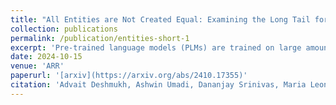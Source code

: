 ```yaml
---
title: "All Entities are Not Created Equal: Examining the Long Tail for Fine-Grained Entity Typing"
collection: publications
permalink: /publication/entities-short-1
excerpt: 'Pre-trained language models (PLMs) are trained on large amounts of data, which helps capture world knowledge alongside linguistic competence. Due to this, they are extensively used for ultra-fine entity typing tasks, where they provide the entity knowledge held in its parameter space. Given that PLMs learn from co-occurrence patterns, they likely contain more knowledge or less knowledge about entities depending on their how frequent they are in the pre-training data. In this work, we probe PLMs to elicit encoded entity probabilities and demonstrate that they highly correlate with their frequency in large-scale internet data. Then, we demonstrate that entity-typing approaches that rely on PLMs struggle with entities at the long tail on the distribution. Our findings suggests that we need to go beyond PLMs to produce solutions that perform well for rare, new or infrequent entities. '
date: 2024-10-15
venue: 'ARR'
paperurl: '[arxiv](https://arxiv.org/abs/2410.17355)'
citation: 'Advait Deshmukh, Ashwin Umadi, Dananjay Srinivas, Maria Leonor Pacheco'
---
```


